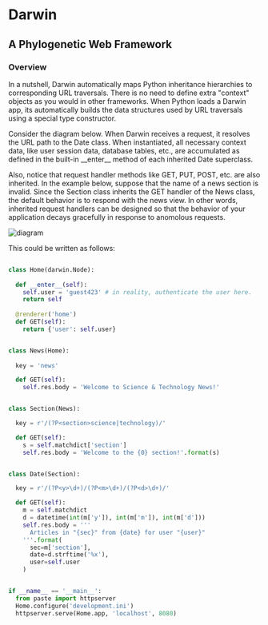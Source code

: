 Darwin
=============
A Phylogenetic Web Framework
--------------------------------------------

### Overview ###
In a nutshell, Darwin automatically maps Python inheritance hierarchies 
to corresponding URL traversals. There is no need to define extra "context" 
objects as you would in other frameworks. When Python loads a Darwin app, 
its automatically builds the data structures used by URL traversals using
a special type constructor.

Consider the diagram below. When Darwin receives a request, it resolves
the URL path to the Date class. When instantiated, all necessary context 
data, like user session data, database tables, etc., are accumulated as
defined in the built-in \_\_enter\_\_ method of each inherited Date 
superclass.

Also, notice that request handler methods like GET, PUT, POST, etc. 
are also inherited. In the example below, suppose that the name of a 
news section is invalid. Since the Section class inherits the GET
handler of the News class, the default behavior is to respond with the
news view. In other words, inherited request handlers can be designed 
so that the behavior of your application decays gracefully in response 
to anomolous requests.

![diagram](https://raw.github.com/basefook/Darwin/master/example.png)

This could be written as follows:

```python

class Home(darwin.Node):
  
  def __enter__(self):
    self.user = 'guest423' # in reality, authenticate the user here.
    return self
  
  @renderer('home')
  def GET(self):
    return {'user': self.user}


class News(Home):
  
  key = 'news'

  def GET(self):
    self.res.body = 'Welcome to Science & Technology News!'


class Section(News):

  key = r'/(?P<section>science|technology)/'

  def GET(self):
    s = self.matchdict['section']
    self.res.body = 'Welcome to the {0} section!'.format(s)


class Date(Section):

  key = r'/(?P<y>\d+)/(?P<m>\d+)/(?P<d>\d+)/'

  def GET(self):
    m = self.matchdict
    d = datetime(int(m['y']), int(m['m']), int(m['d'])) 
    self.res.body = '''
      Articles in "{sec}" from {date} for user "{user}"
    '''.format(
      sec=m['section'], 
      date=d.strftime('%x'), 
      user=self.user
    )


if __name__ == '__main__':
  from paste import httpserver
  Home.configure('development.ini')
  httpserver.serve(Home.app, 'localhost', 8080)
```
